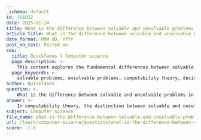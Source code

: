 ```yaml
---
_schema: default
id: 161022
date: 2025-01-24
title: What is the difference between solvable and unsolvable problems in computability theory?
article_title: What is the difference between solvable and unsolvable problems in computability theory?
date_format: MMM DD, YYYY
post_on_text: Posted on
seo:
  title: QuickTakes | Computer science
  page_description: >-
    This content explores the fundamental differences between solvable and unsolvable problems in computability theory, highlighting examples like the Halting Problem and the primality problem, and discussing the implications for algorithms and computation limits.
  page_keywords: >-
    solvable problems, unsolvable problems, computability theory, decidable, undecidable, Turing machine, Halting Problem, algorithms, computation limits, decision problems, primality testing, enumerable problems, complexity
author: QuickTakes
question: >-
    What is the difference between solvable and unsolvable problems in computability theory?
answer: >-
    In computability theory, the distinction between solvable and unsolvable problems is fundamental to understanding the limits of computation.\n\n### Solvable Problems\nA problem is considered **solvable** (or decidable) if there exists an algorithm that can provide a correct answer (yes or no) for every possible input in a finite amount of time. In other words, there is a Turing machine that will halt and produce an output for every input instance of the problem. For example, the primality problem, which asks whether a given natural number is prime, is solvable because there are algorithms that can determine the primality of any number in a finite amount of time.\n\n### Unsolvable Problems\nOn the other hand, a problem is termed **unsolvable** (or undecidable) if no such algorithm exists. This means that there is no Turing machine that can solve the problem for all possible inputs. A classic example of an unsolvable problem is the **Halting Problem**. The Halting Problem asks whether a given Turing machine will halt (finish executing) when provided with a specific input. Alan Turing proved that there is no general algorithm that can solve this problem for all possible Turing machines and inputs, making it undecidable.\n\n### Key Differences\n1. **Existence of Algorithm**: Solvable problems have a corresponding algorithm that can solve them for all inputs, while unsolvable problems do not.\n2. **Halting Behavior**: For solvable problems, a Turing machine will always halt with a result. For unsolvable problems, there are instances where the Turing machine may run indefinitely without producing a result.\n3. **Examples**: Solvable problems include decision problems like primality testing, while unsolvable problems include the Halting Problem and other problems that cannot be resolved by any algorithm.\n\n### Additional Considerations\n- **Enumerable vs. Non-enumerable**: The classification of problems can also be extended to enumerable (recursively enumerable) and non-enumerable problems. A problem is enumerable if there exists a Turing machine that can list all the solutions, even if it cannot decide them. This adds another layer to the understanding of solvable and unsolvable problems.\n- **Complexity**: While solvable problems can vary in complexity (e.g., polynomial vs. exponential time), unsolvable problems are fundamentally limited by their undecidability.\n\nIn summary, the distinction between solvable and unsolvable problems is crucial in computability theory, highlighting the boundaries of what can be computed and the inherent limitations of algorithms.
subject: Computer science
file_name: what-is-the-difference-between-solvable-and-unsolvable-problems-in-computability-theory.md
url: /learn/computer-science/questions/what-is-the-difference-between-solvable-and-unsolvable-problems-in-computability-theory
score: -1.0
---
```


&nbsp;